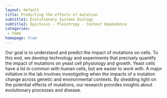 ```yaml
---
layout: default
title: Predicting the effects of mutation
subtitle1: Evolutionary Systems Biology
subtitle2: Epistasis - Pleiotropy - Context Dependence
categories:
 - home
homepage: true
---
```

Our goal is to understand and predict the impact of mutations on cells. To this end, we develop technology and experiments that precisely quantify the impact of mutations on yeast cell physiology and growth. Yeast cells have a lot in common with human cells, but are easier to work with. A major initiative in the lab involves investigsting when the impacts of a mutation change across genetic and environmental contexts. By shedding light on the potential effects of mutations, our research provides insights about evolutionary processes and disease.